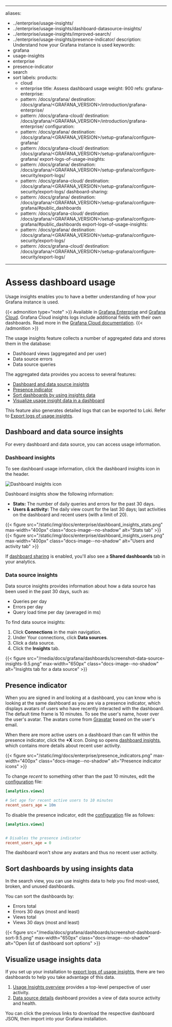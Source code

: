 -----

aliases:

- ../enterprise/usage-insights/
- ../enterprise/usage-insights/dashboard-datasource-insights/
- ../enterprise/usage-insights/improved-search/
- ../enterprise/usage-insights/presence-indicator/
  description: Understand how your Grafana instance is used
  keywords:
- grafana
- usage-insights
- enterprise
- presence-indicator
- search
- sort
  labels:
  products:
  - cloud
  - enterprise
    title: Assess dashboard usage
    weight: 900
    refs:
    grafana-enterprise:
  - pattern: /docs/grafana/
    destination: /docs/grafana/\<GRAFANA\_VERSION\>/introduction/grafana-enterprise/
  - pattern: /docs/grafana-cloud/
    destination: /docs/grafana/\<GRAFANA\_VERSION\>/introduction/grafana-enterprise/
    configuration:
  - pattern: /docs/grafana/
    destination: /docs/grafana/\<GRAFANA\_VERSION\>/setup-grafana/configure-grafana/
  - pattern: /docs/grafana-cloud/
    destination: /docs/grafana/\<GRAFANA\_VERSION\>/setup-grafana/configure-grafana/
    export-logs-of-usage-insights:
  - pattern: /docs/grafana/
    destination: /docs/grafana/\<GRAFANA\_VERSION\>/setup-grafana/configure-security/export-logs/
  - pattern: /docs/grafana-cloud/
    destination: /docs/grafana/\<GRAFANA\_VERSION\>/setup-grafana/configure-security/export-logs/
    dashboard-sharing:
  - pattern: /docs/grafana/
    destination: /docs/grafana/\<GRAFANA\_VERSION\>/setup-grafana/configure-grafana/\#public\_dashboards
  - pattern: /docs/grafana-cloud/
    destination: /docs/grafana/\<GRAFANA\_VERSION\>/setup-grafana/configure-grafana/\#public\_dashboards
    export-logs-of-usage-insights:
  - pattern: /docs/grafana/
    destination: /docs/grafana/\<GRAFANA\_VERSION\>/setup-grafana/configure-security/export-logs/
  - pattern: /docs/grafana-cloud/
    destination: /docs/grafana/\<GRAFANA\_VERSION\>/setup-grafana/configure-security/export-logs/

-----

# Assess dashboard usage

Usage insights enables you to have a better understanding of how your Grafana instance is used.

{{\< admonition type="note" \>}}
Available in [Grafana Enterprise](ref:grafana-enterprise) and [Grafana Cloud](https://grafana.com/docs/grafana-cloud/).
Grafana Cloud insights logs include additional fields with their own dashboards.
Read more in the [Grafana Cloud documentation](https://grafana.com/docs/grafana-cloud/account-management/usage-insights/).
{{\< /admonition \>}}

The usage insights feature collects a number of aggregated data and stores them in the database:

- Dashboard views (aggregated and per user)
- Data source errors
- Data source queries

The aggregated data provides you access to several features:

- [Dashboard and data source insights](#dashboard-and-data-source-insights)
- [Presence indicator](#presence-indicator)
- [Sort dashboards by using insights data](#sort-dashboards-by-using-insights-data)
- [Visualize usage insight data in a dashboard](#visualize-usage-insights-data)

This feature also generates detailed logs that can be exported to Loki. Refer to [Export logs of usage insights](ref:export-logs-of-usage-insights).

## Dashboard and data source insights

For every dashboard and data source, you can access usage information.

### Dashboard insights

To see dashboard usage information, click the dashboard insights icon in the header.

![Dashboard insights icon](/media/docs/grafana/dashboards/screenshot-dashboard-insights-icon-11.2.png)

Dashboard insights show the following information:

- **Stats:** The number of daily queries and errors for the past 30 days.
- **Users & activity:** The daily view count for the last 30 days; last activities on the dashboard and recent users (with a limit of 20).

{{\< figure src="/static/img/docs/enterprise/dashboard\_insights\_stats.png" max-width="400px" class="docs-image--no-shadow" alt="Stats tab" \>}}{{\< figure src="/static/img/docs/enterprise/dashboard\_insights\_users.png" max-width="400px" class="docs-image--no-shadow" alt="Users and activity tab" \>}}

If [dashboard sharing](ref:dashboard-sharing) is enabled, you'll also see a **Shared dashboards** tab in your analytics.

### Data source insights

Data source insights provides information about how a data source has been used in the past 30 days, such as:

- Queries per day
- Errors per day
- Query load time per day (averaged in ms)

To find data source insights:

1. Click **Connections** in the main navigation.
2. Under Your connections, click **Data sources**.
3. Click a data source.
4. Click the **Insights** tab.

{{\< figure src="/media/docs/grafana/dashboards/screenshot-data-source-insights-9.5.png" max-width="650px" class="docs-image--no-shadow" alt="Insights tab for a data source" \>}}

## Presence indicator

When you are signed in and looking at a dashboard, you can know who is looking at the same dashboard as you are via a presence indicator, which displays avatars of users who have recently interacted with the dashboard. The default time frame is 10 minutes. To see the user's name, hover over the user's avatar. The avatars come from [Gravatar](https://gravatar.com) based on the user's email.

When there are more active users on a dashboard than can fit within the presence indicator, click the **+X** icon. Doing so opens [dashboard insights](#dashboard-and-data-source-insights), which contains more details about recent user activity.

{{\< figure src="/static/img/docs/enterprise/presence\_indicators.png" max-width="400px" class="docs-image--no-shadow" alt="Presence indicator icons" \>}}

To change *recent* to something other than the past 10 minutes, edit the [configuration](ref:configuration) file:

``` ini
[analytics.views]

# Set age for recent active users to 10 minutes
recent_users_age = 10m
```

To disable the presence indicator, edit the [configuration](ref:configuration) file as follows:

``` ini
[analytics.views]


# Disables the presence indicator
recent_users_age = 0
```

The dashboard won't show any avatars and thus no recent user activity.

## Sort dashboards by using insights data

In the search view, you can use insights data to help you find most-used, broken, and unused dashboards.

You can sort the dashboards by:

- Errors total
- Errors 30 days (most and least)
- Views total
- Views 30 days (most and least)

{{\< figure src="/media/docs/grafana/dashboards/screenshot-dashboard-sort-9.5.png" max-width="650px" class="docs-image--no-shadow" alt="Open list of dashboard sort options" \>}}

## Visualize usage insights data

If you set up your installation to [export logs of usage insights](ref:export-logs-of-usage-insights), there are two dashboards to help you take advantage of this data.

1. [Usage Insights overview](/grafana/dashboards/13785) provides a top-level perspective of user activity.
2. [Data source details](/grafana/dashboards/13786) dashboard provides a view of data source activity and health.

You can click the previous links to download the respective dashboard JSON, then import into your Grafana installation.
